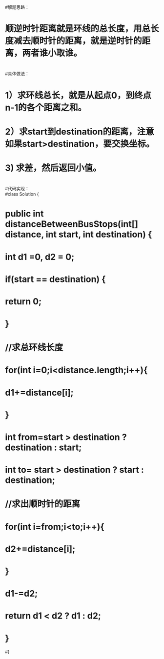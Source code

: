 #解题思路： 
#
#   顺逆时针距离就是环线的总长度，用总长度减去顺时针的距离，就是逆时针的距离，两者谁小取谁。  
#  
#  
#具体做法：  
#    1）求环线总长，就是从起点0，到终点n-1的各个距离之和。  
#    2）求start到destination的距离，注意如果start>destination，要交换坐标。  
#    3) 求差，然后返回小值。  
#      
#      
#代码实现：  
#class Solution {  
#    public int distanceBetweenBusStops(int[] distance, int start, int destination) {  
#        int d1 =0, d2 = 0;  
#        if(start == destination) {  
#            return 0;  
#        }  
#  
#        //求总环线长度  
#       for(int i=0;i<distance.length;i++){  
#            d1+=distance[i];  
#        }  
#        int from=start > destination ? destination : start;  
#        int to= start > destination ? start : destination;  
#  
#        //求出顺时针的距离  
#        for(int i=from;i<to;i++){  
#            d2+=distance[i];  
#        }  
#        d1-=d2;  
#        return d1 < d2 ? d1 : d2;  
#    }  
#}  
